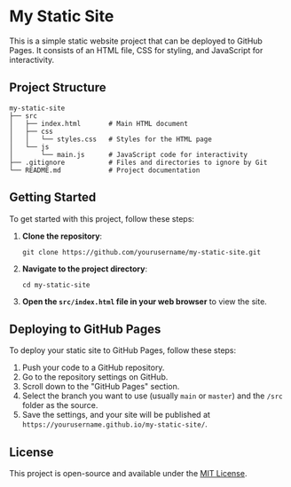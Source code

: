 # My Static Site

This is a simple static website project that can be deployed to GitHub Pages. It consists of an HTML file, CSS for styling, and JavaScript for interactivity.

## Project Structure

```
my-static-site
├── src
│   ├── index.html       # Main HTML document
│   ├── css
│   │   └── styles.css   # Styles for the HTML page
│   └── js
│       └── main.js      # JavaScript code for interactivity
├── .gitignore           # Files and directories to ignore by Git
└── README.md            # Project documentation
```

## Getting Started

To get started with this project, follow these steps:

1. **Clone the repository**:
   ```
   git clone https://github.com/yourusername/my-static-site.git
   ```

2. **Navigate to the project directory**:
   ```
   cd my-static-site
   ```

3. **Open the `src/index.html` file in your web browser** to view the site.

## Deploying to GitHub Pages

To deploy your static site to GitHub Pages, follow these steps:

1. Push your code to a GitHub repository.
2. Go to the repository settings on GitHub.
3. Scroll down to the "GitHub Pages" section.
4. Select the branch you want to use (usually `main` or `master`) and the `/src` folder as the source.
5. Save the settings, and your site will be published at `https://yourusername.github.io/my-static-site/`.

## License

This project is open-source and available under the [MIT License](LICENSE).
